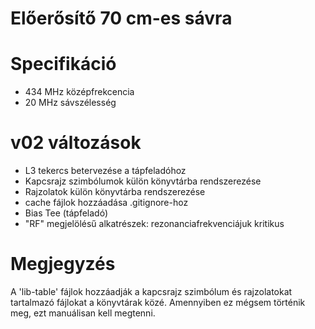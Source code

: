Előerősítő 70 cm-es sávra
===========

# Specifikáció
* 434 MHz középfrekcencia
* 20 MHz sávszélesség

# v02 változások
* L3 tekercs betervezése a tápfeladóhoz
* Kapcsrajz szimbólumok külön könyvtárba rendszerezése
* Rajzolatok külön könyvtárba rendszerezése
* cache fájlok hozzáadása .gitignore-hoz
* Bias Tee (tápfeladó)
* "RF" megjelölésű alkatrészek: rezonanciafrekvenciájuk kritikus

# Megjegyzés
A 'lib-table' fájlok hozzáadják a kapcsrajz szimbólum és rajzolatokat tartalmazó fájlokat a könyvtárak közé.
Amennyiben ez mégsem történik meg, ezt manuálisan kell megtenni. 
